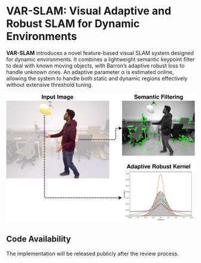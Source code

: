 # VAR-SLAM: Visual Adaptive and Robust SLAM for Dynamic Environments

**VAR-SLAM** introduces a novel feature-based visual SLAM system designed for dynamic environments. It combines a lightweight semantic keypoint filter to deal with known moving objects, with Barron’s adaptive robust loss to handle unknown ones. An adaptive parameter α is estimated online, allowing the system to handle both static and dynamic regions effectively without extensive threshold tuning.

<div align="center">
  <img src="docs/banner.png" alt="VAR-SLAM Banner" width="600">
</div>

## Code Availability

The implementation will be released publicly after the review process.
